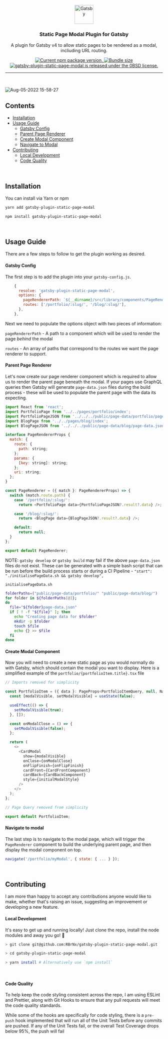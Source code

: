 <p align="center">
  <img alt="Gatsby" src="https://www.gatsbyjs.com/Gatsby-Monogram.svg" width="60" />
</p>

<h3 align="center">
  Static Page Modal Plugin for Gatsby
</h3>

<p align="center">
  A plugin for Gatsby v4 to allow static pages to be rendered as a modal, incliuding URL routing.
</p>

<p align="center">
  <a href="https://www.npmjs.com/package/gatsby-plugin-static-page-modal">
    <img src="https://img.shields.io/npm/v/gatsby-plugin-static-page-modal?style=flat-square" alt="Current npm package version." />
  </a>
  <a href="https://www.npmjs.com/package/gatsby-plugin-static-page-modal">
    <img src="https://img.shields.io/bundlephobia/min/gatsby-plugin-static-page-modal?style=flat-square" alt="Bundle size" />
  </a>
  <a href="https://github.com/RBrNx/gatsby-plugin-static-page-modal/blob/master/LICENSE">
    <img src="https://img.shields.io/npm/l/gatsby-plugin-static-page-modal?style=flat-square" alt="gatsby-plugin-static-page-modal is released under the 0BSD license." />
  </a>
</p>

<hr />

<br />

![Aug-05-2022 15-58-27](https://user-images.githubusercontent.com/1332314/183104661-02f75b10-ecea-4188-b8d8-94e1c554ceee.gif)

## Contents

- [Installation](#installation)
- [Usage Guide](#usage-guide)
  - [Gatsby Config](#gatsby-config)
  - [Parent Page Renderer](#parent-page-renderer)
  - [Create Modal Component](#create-modal-component)
  - [Navigate to Modal](#navigate-to-modal)
- [Contributing](#contributing)
  - [Local Development](#local-development)
  - [Code Quality](#code-quality)

<br />

## Installation

You can install via Yarn or npm

```bash
yarn add gatsby-plugin-static-page-modal
```

```bash
npm install gatsby-plugin-static-page-modal
```

<br />

## Usage Guide

There are a few steps to follow to get the plugin working as desired.

#### Gatsby Config

The first step is to add the plugin into your `gatsby-config.js`. 

```javascript
    {
      resolve: 'gatsby-plugin-static-page-modal',
      options: {
        pageRendererPath: `${__dirname}/src/library/components/PageRenderer.tsx`,
        routes: ['/portfolio/:slug/', '/blog/:slug/'],
      },
    },
```
Next we need to populate the options object with two pieces of information:

`pageRendererPath` - A path to a component which will be used to render the page _behind_ the modal

`routes` - An array of paths that correspond to the routes we want the page renderer to support.

#### Parent Page Renderer

Let's now create our page renderer component which is required to allow us to render the parent page beneath the modal. If your pages use GraphQL queries then Gatsby will generate `page-data.json` files during the build process - these will be used to populate the parent page with the data its expecting.

```javascript
import React from 'react';
import PortfolioPage from '../../pages/portfolio/index';
import PortfolioPageJSON from '../../../public/page-data/portfolio/page-data.json';
import BlogPage from '../../pages/blog/index';
import BlogPageJSON from '../../../public/page-data/blog/page-data.json';

interface PageRendererProps {
  match: {
    route: {
      path: string;
    };
    params: {
      [key: string]: string;
    };
    uri: string;
  };
}

const PageRenderer = ({ match }: PageRendererProps) => {
  switch (match.route.path) {
    case '/portfolio/:slug/':
      return <PortfolioPage data={PortfolioPageJSON?.result?.data} />;

    case '/blog/:slug/':
      return <BlogPage data={BlogPageJSON?.result?.data} />;

    default:
      return null;
  }
};

export default PageRenderer;

```

NOTE: `gatsby develop` or `gatsby build` may fail if the above `page-data.json` files do not exist. These can be generated with a simple bash script that can be run before the build process starts or during a CI Pipeline - `"start": "./initialisePageData.sh && gatsby develop",`

`initialisePageData.sh`
```bash
folderPaths=("public/page-data/portfolio/" "public/page-data/blog/")
for folder in ${folderPaths[@]};
do
  file="${folder}page-data.json"
  if [ ! -f "${file}" ]; then
    echo "Creating page data for $folder"
    mkdir -p $folder
    touch $file
    echo {} >> $file
  fi
done

```

#### Create Modal Component

Now you will need to create a new static page as you would normally do with Gatsby, which should contain the modal you want to display. Here is a simplified example of the `portfolio/{portfolioItem.title}.tsx` file

```javascript
// Imports removed for simplicity

const PortfolioItem = ({ data }: PageProps<PortfolioItemQuery, null, NavigationState>) => {
  const [modalVisible, setModalVisible] = useState(false);

  useEffect(() => {
    setModalVisible(true);
  }, []);

  const onModalClose = () => {
    setModalVisible(false);
  };

  return (
    <>
      <CardModal
        show={modalVisible}
        onClose={onModalClose}
        onFlipFinish={onFlipFinish}
        cardFront={CardFrontComponent}
        cardBack={CardBackComponent}
        style={initialModalStyle}
      />
    </>
  );
};

// Page Query removed from simplicity

export default PortfolioItem;
```

#### Navigate to modal

The last step is to navigate to the modal page, which will trigger the `PageRenderer` component to build the underlying parent page, and then display the modal component on top.

```javascript
navigate('/portfolio/myModal', { state: { ... } });
```

<br />

## Contributing

I am more than happy to accept any contributions anyone would like to make, whether that's raising an issue, suggesting an improvement or developing a new feature.

#### Local Development

It's easy to get up and running locally! Just clone the repo, install the node modules and away you go! 🚀

```bash
> git clone git@github.com:RBrNx/gatsby-plugin-static-page-modal.git

> cd gatsby-plugin-static-page-modal

> yarn install # Alternatively use `npm install`
```

<br/>

#### Code Quality

To help keep the code styling consistent across the repo, I am using ESLint and Prettier, along with Git Hooks to ensure that any pull requests will meet the code quality standards.

While some of the hooks are specifically for code styling, there is a `pre-push` hook implemented that will run all of the Unit Tests before any commits are pushed. If any of the Unit Tests fail, or the overall Test Coverage drops below 95%, the push will fail

